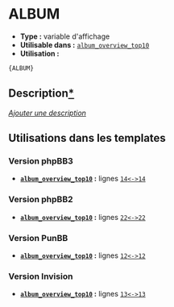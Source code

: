 # ALBUM
* __Type :__ variable d'affichage
* __Utilisable dans :__ [`album_overview_top10`](../tpl/album_overview_top10.md#readme)
* __Utilisation :__

```html
{ALBUM}
```

## Description[*](https://fa-tvars.appspot.com/var/ALBUM)
[*Ajouter une description*](https://fa-tvars.appspot.com/var/ALBUM)

## Utilisations dans les templates

### Version phpBB3
* __[`album_overview_top10`](../tpl/album_overview_top10.md#readme) :__ lignes [`14`](../src/prosilver/album_overview_top10.tpl#L14)[`<->`](../src/prosilver/album_overview_top10.tpl#L14-L14)[`14`](../src/prosilver/album_overview_top10.tpl#L14)

### Version phpBB2
* __[`album_overview_top10`](../tpl/album_overview_top10.md#readme) :__ lignes [`22`](../src/subsilver/album_overview_top10.tpl#L22)[`<->`](../src/subsilver/album_overview_top10.tpl#L22-L22)[`22`](../src/subsilver/album_overview_top10.tpl#L22)

### Version PunBB
* __[`album_overview_top10`](../tpl/album_overview_top10.md#readme) :__ lignes [`12`](../src/punbb/album_overview_top10.tpl#L12)[`<->`](../src/punbb/album_overview_top10.tpl#L12-L12)[`12`](../src/punbb/album_overview_top10.tpl#L12)

### Version Invision
* __[`album_overview_top10`](../tpl/album_overview_top10.md#readme) :__ lignes [`13`](../src/invision/album_overview_top10.tpl#L13)[`<->`](../src/invision/album_overview_top10.tpl#L13-L13)[`13`](../src/invision/album_overview_top10.tpl#L13)

